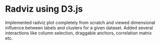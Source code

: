 ﻿# Radviz using D3.js

Implemented radviz plot completely from scratch and viewed dimensional influence between labels and clusters for a given dataset. Added several interactions like column selection, draggable anchors, correlation matrix etc.
